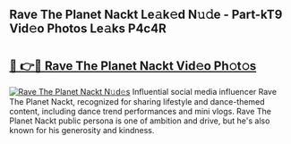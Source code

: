 ## Rave The Planet Nackt Le𝚊k𝚎d N𝚞𝚍e - Part-kT9 Vid𝚎o Photos Le𝚊ks P4c4R

# <h2><a href="http://fb973f.evod.top/?m=Rave+The+Planet+Nackt">🔗 👉🔴 Rave The Planet Nackt Vid𝚎o Ph𝚘t𝚘s</a></h2>

[![Rave The Planet Nackt N𝚞d𝚎s](https://i.imgur.com/8V9OHl7.gif)](http://fb973f.evod.top/?m=Rave+The+Planet+Nackt)
Influential social media influencer Rave The Planet Nackt, recognized for sharing lifestyle and dance-themed content, including dance trend performances and mini vlogs. Rave The Planet Nackt public persona is one of ambition and drive, but he's also known for his generosity and kindness. 
